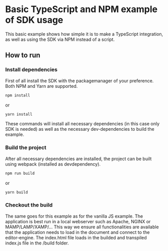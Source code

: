 # Basic TypeScript and NPM example of SDK usage
This basic example shows how simple it is to make a TypeScript integration, as well as using the SDK via NPM instead of a script.

## How to run
### Install dependencies

First of all install the SDK with the packagemanager of your preference. Both NPM and Yarn are supported.
```bash
npm install
```

or

```bash
yarn install
```
These commands will install all necessary dependencies (in this case only SDK is needed) as well as the necessary dev-dependencies to build the example.


### Build the project

After all necessary dependencies are installed, the project can be built using webpack (installed as devdependency).

```bash
npm run build
```

or

```bash
yarn build
```

### Checkout the build

The same goes for this example as for the vanilla JS example. The application is best run in a local webserver such as Apache, NGINX or MAMP/LAMP/XAMP/...
This way we ensure all functionalities are available that the application needs to load in the document and connect to the editor-engine.
The index.html file loads in the builded and transpiled index.js file in the /build folder.